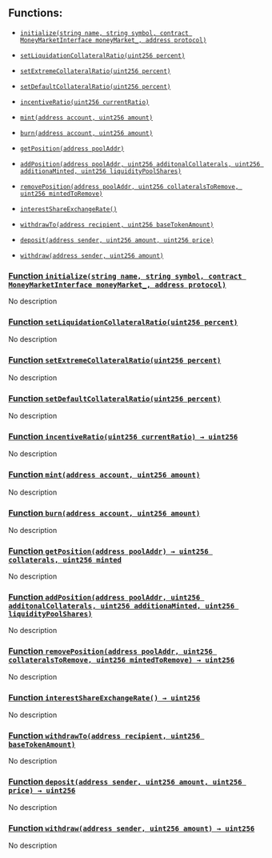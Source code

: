 ## Functions:

- [`initialize(string name, string symbol, contract MoneyMarketInterface moneyMarket_, address protocol)`](#FlowToken-initialize-string-string-contract-MoneyMarketInterface-address-)

- [`setLiquidationCollateralRatio(uint256 percent)`](#FlowToken-setLiquidationCollateralRatio-uint256-)

- [`setExtremeCollateralRatio(uint256 percent)`](#FlowToken-setExtremeCollateralRatio-uint256-)

- [`setDefaultCollateralRatio(uint256 percent)`](#FlowToken-setDefaultCollateralRatio-uint256-)

- [`incentiveRatio(uint256 currentRatio)`](#FlowToken-incentiveRatio-uint256-)

- [`mint(address account, uint256 amount)`](#FlowToken-mint-address-uint256-)

- [`burn(address account, uint256 amount)`](#FlowToken-burn-address-uint256-)

- [`getPosition(address poolAddr)`](#FlowToken-getPosition-address-)

- [`addPosition(address poolAddr, uint256 additonalCollaterals, uint256 additionaMinted, uint256 liquidityPoolShares)`](#FlowToken-addPosition-address-uint256-uint256-uint256-)

- [`removePosition(address poolAddr, uint256 collateralsToRemove, uint256 mintedToRemove)`](#FlowToken-removePosition-address-uint256-uint256-)

- [`interestShareExchangeRate()`](#FlowToken-interestShareExchangeRate--)

- [`withdrawTo(address recipient, uint256 baseTokenAmount)`](#FlowToken-withdrawTo-address-uint256-)

- [`deposit(address sender, uint256 amount, uint256 price)`](#FlowToken-deposit-address-uint256-uint256-)

- [`withdraw(address sender, uint256 amount)`](#FlowToken-withdraw-address-uint256-)

### [Function `initialize(string name, string symbol, contract MoneyMarketInterface moneyMarket_, address protocol)`](#FlowToken-initialize-string-string-contract-MoneyMarketInterface-address-)

No description

### [Function `setLiquidationCollateralRatio(uint256 percent)`](#FlowToken-setLiquidationCollateralRatio-uint256-)

No description

### [Function `setExtremeCollateralRatio(uint256 percent)`](#FlowToken-setExtremeCollateralRatio-uint256-)

No description

### [Function `setDefaultCollateralRatio(uint256 percent)`](#FlowToken-setDefaultCollateralRatio-uint256-)

No description

### [Function `incentiveRatio(uint256 currentRatio) → uint256`](#FlowToken-incentiveRatio-uint256-)

No description

### [Function `mint(address account, uint256 amount)`](#FlowToken-mint-address-uint256-)

No description

### [Function `burn(address account, uint256 amount)`](#FlowToken-burn-address-uint256-)

No description

### [Function `getPosition(address poolAddr) → uint256 collaterals, uint256 minted`](#FlowToken-getPosition-address-)

No description

### [Function `addPosition(address poolAddr, uint256 additonalCollaterals, uint256 additionaMinted, uint256 liquidityPoolShares)`](#FlowToken-addPosition-address-uint256-uint256-uint256-)

No description

### [Function `removePosition(address poolAddr, uint256 collateralsToRemove, uint256 mintedToRemove) → uint256`](#FlowToken-removePosition-address-uint256-uint256-)

No description

### [Function `interestShareExchangeRate() → uint256`](#FlowToken-interestShareExchangeRate--)

No description

### [Function `withdrawTo(address recipient, uint256 baseTokenAmount)`](#FlowToken-withdrawTo-address-uint256-)

No description

### [Function `deposit(address sender, uint256 amount, uint256 price) → uint256`](#FlowToken-deposit-address-uint256-uint256-)

No description

### [Function `withdraw(address sender, uint256 amount) → uint256`](#FlowToken-withdraw-address-uint256-)

No description
